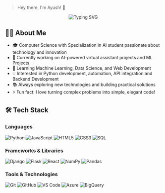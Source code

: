 #
> Hey there, I'm Ayush! 👋

<div align="center">
  <img src="https://readme-typing-svg.herokuapp.com?font=Fira+Code&pause=1000&color=2E9EF7&center=true&vCenter=true&width=850&lines=Computer+Science+Student+with+Specialization+in+Artificial+Intelligence;Python+Developer;AI+%26+ML+Enthusiast;Always+Learning+New+Things" alt="Typing SVG" />
</div>

## 👨‍💻 About Me

- 🎓 Computer Science with Specialization in AI student passionate about technology and innovation
- 🔭 Currently working on AI-powered virtual assistant projects and ML Projects
- 🌱 Learning Machine Learning, Data Science, and Web Development
- 💡 Interested in Python development, automation, API integration and Backend Development
- 📚 Always exploring new technologies and building practical solutions
- ⚡ Fun fact: I love turning complex problems into simple, elegant code!

## 🛠️ Tech Stack

### Languages

![Python](https://img.shields.io/badge/Python-3776AB?style=flat&logo=python&logoColor=white)
![JavaScript](https://img.shields.io/badge/JavaScript-F7DF1E?style=flat&logo=javascript&logoColor=black)
![HTML5](https://img.shields.io/badge/HTML5-E34F26?style=flat&logo=html5&logoColor=white)
![CSS3](https://img.shields.io/badge/CSS3-1572B6?style=flat&logo=css3&logoColor=white)
![SQL](https://img.shields.io/badge/SQL-4479A1?style=flat&logo=mysql&logoColor=white)

### Frameworks & Libraries

![Django](https://img.shields.io/badge/Django-092E20?style=flat&logo=django&logoColor=white)
![Flask](https://img.shields.io/badge/Flask-000000?style=flat&logo=flask&logoColor=white)
![React](https://img.shields.io/badge/React-20232A?style=flat&logo=react&logoColor=61DAFB)
![NumPy](https://img.shields.io/badge/NumPy-013243?style=flat&logo=numpy&logoColor=white)
![Pandas](https://img.shields.io/badge/Pandas-150458?style=flat&logo=pandas&logoColor=white)

### Tools & Technologies

![Git](https://img.shields.io/badge/Git-F05032?style=flat&logo=git&logoColor=white)
![GitHub](https://img.shields.io/badge/GitHub-181717?style=flat&logo=github&logoColor=white)
![VS Code](https://img.shields.io/badge/VS_Code-007ACC?style=flat&logo=visual-studio-code&logoColor=white)
![Azure](https://img.shields.io/badge/Azure-0078D4?style=flat&logo=microsoftazure&logoColor=white)
![BigQuery](https://img.shields.io/badge/BigQuery-669DF6?style=flat&logo=googlebigquery&logoColor=white)
